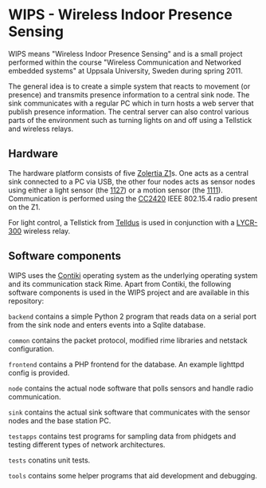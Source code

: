 # WIPS - Wireless Indoor Presence Sensing

WIPS means "Wireless Indoor Presence Sensing" and is a small project
performed within the course "Wireless Communication and Networked
embedded systems" at Uppsala University, Sweden during spring 2011.

The general idea is to create a simple system that reacts to movement
(or presence) and transmits presence information to a central sink
node. The sink communicates with a regular PC which in turn hosts a
web server that publish presence information. The central server can
also control various parts of the environment such as turning lights
on and off using a Tellstick and wireless relays.

## Hardware

The hardware platform consists of five [Zolertia
Z1](http://www.zolertia.com/products/Z1)s. One acts as a central sink
connected to a PC via USB, the other four nodes acts as sensor nodes
using either a light sensor (the
[1127](http://www.phidgets.com/products.php?category=1&product_id=1127))
or a motion sensor (the
[1111](http://www.phidgets.com/products.php?category=1&product_id=1111)).
Communication is performed using the
[CC2420](http://focus.ti.com/docs/prod/folders/print/cc2420.html) IEEE
802.15.4 radio present on the Z1.

For light control, a Tellstick from [Telldus](http://www.telldus.se/)
is used in conjunction with a
[LYCR-300](http://www.nexa.se/LYCR300WDimmerextra.htm) wireless relay.

## Software components

WIPS uses the [Contiki](http://www.sics.se/contiki/) operating system
as the underlying operating system and its communication stack
Rime. Apart from Contiki, the following software components is used in
the WIPS project and are available in this repository:

`backend` contains a simple Python 2 program that reads data on a
serial port from the sink node and enters events into a Sqlite
database.

`common` contains the packet protocol, modified rime libraries and netstack configuration.

`frontend` contains a PHP frontend for the database. An example
lighttpd config is provided.

`node` contains the actual node software that polls sensors and handle
radio communication.

`sink` contains the actual sink software that communicates with the
sensor nodes and the base station PC.

`testapps` contains test programs for sampling data from phidgets and
testing different types of network architectures.

`tests` conatins unit tests.

`tools` contains some helper programs that aid development and
debugging.
